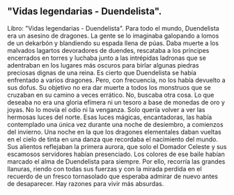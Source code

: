 ## "Vidas legendarias - Duendelista".
Libro: "Vidas legendarias - Duendelista".
Para todo el mundo, Duendelista era un asesino de dragones. La gente se lo imaginaba galopando a lomos de un dekarbón y blandiendo su espada llena de púas. Daba muerte a los malvados lagartos devoradores de duendes, rescataba a los príncipes encerrados en torres y luchaba junto a las intrépidas ladronas que se adentraban en los lugares más oscuros para birlar algunas piedras preciosas dignas de una reina.
Es cierto que Duendelista se había enfrentado a varios dragones. Pero, con frecuencia, no los había devuelto a sus dofus. Su objetivo no era dar muerte a todos los monstruos que se cruzaban en su camino a veces errático. No, buscaba otra cosa.
Lo que deseaba no era una gloria efímera ni un tesoro a base de monedas de oro y joyas. No lo movía el odio ni la venganza.
Solo quería volver a ver las hermosas luces del norte.
Esas luces mágicas, encantadoras, las había contemplado una única vez durante una noche de desiembro, a comienzos del invierno. Una noche en la que los dragones elementales daban vueltas en el cielo de tinta en una danza que recordaba el nacimiento del mundo. Sus alientos reflejaban la primera aurora, que solo el Domador Celeste y sus escamosos servidores habían presenciado.
Los colores de ese baile habían marcado el alma de Duendelista para siempre. Por ello, recorría las grandes llanuras, riendo con todas sus fuerzas y con la mirada perdida en el recuerdo de un fresco tornasolado que esperaba admirar de nuevo antes de desaparecer.
Hay razones para vivir más absurdas.